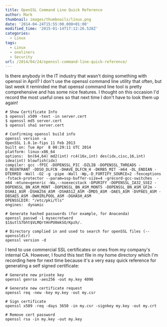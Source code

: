 ```yaml
---
title: OpenSSL Command Line Quick Reference
author: Mark
thumbnail: images/thumbnails/linux.png
date: '2014-04-24T15:55:00.000+01:00'
modified_time: '2015-01-14T17:12:26.528Z'
categories:
  - Linux
tags:
  - Linux
  - oneliners
  - Security
url: /2014/04/24/openssl-command-line-quick-reference/
---
```



Is there anybody in the IT industry that wasn't doing something with openssl in April? <a href="http://heartbleed.com/"></a> I don't use the openssl command line utility that often, but last week it reminded me that openssl command line tool is pretty comprehensive and has some nice features. I thought on this occasion I'd record the most useful ones so that next time I don't have to look them up again!   

``` shell
# Show Certificate Info
$ openssl x509 -text -in server.cert
$ openssl md5 server.cert
$ openssl sha1 server.cert

# Confirming openssl build info
openssl version -a
OpenSSL 1.0.1e-fips 11 Feb 2013
built on: Tue Apr  8 00:29:11 UTC 2014
platform: linux-x86_64
options:  bn(64,64) md2(int) rc4(16x,int) des(idx,cisc,16,int) idea(int) blowfish(idx) 
compiler: gcc -fPIC -DOPENSSL_PIC -DZLIB -DOPENSSL_THREADS -D_REENTRANT -DDSO_DLFCN -DHAVE_DLFCN_H -DKRB5_MIT -m64 -DL_ENDIAN -DTERMIO -Wall -O2 -g -pipe -Wall -Wp,-D_FORTIFY_SOURCE=2 -fexceptions -fstack-protector --param=ssp-buffer-size=4 -grecord-gcc-switches  -m64 -mtune=generic -Wa,--noexecstack -DPURIFY -DOPENSSL_IA32_SSE2 -DOPENSSL_BN_ASM_MONT -DOPENSSL_BN_ASM_MONT5 -DOPENSSL_BN_ASM_GF2m -DSHA1_ASM -DSHA256_ASM -DSHA512_ASM -DMD5_ASM -DAES_ASM -DVPAES_ASM -DBSAES_ASM -DWHIRLPOOL_ASM -DGHASH_ASM
OPENSSLDIR: "/etc/pki/tls"
engines:  dynamic 

# Generate hashed passwords (for example, for Anaconda)
openssl passwd -1 mysecretword
$1$utlS7bht$VLMQrtHnPU0mkSO/Kpzh/.

# Directory complied in and used to search for openSSL files (--openssldir)
openssl version -d 

```

I tend to use commercial SSL certificates or ones from my company's internal CA. However, I found this text file in my home directory which I'm recording here for next time because it's a very easy quick reference for generating a self signed certificate:  

``` shell
# Generate new private key
openssl genrsa -aes256 -out my.key 4096

# Generate new certificate request
openssl req -new -key my.key -out my.csr

# Sign certificate
openssl x509 -req -days 3650 -in my.csr -signkey my.key -out my.crt

# Remove cert password
openssl rsa -in my.key -out my.key 
```
